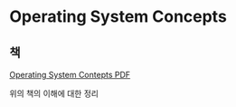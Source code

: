 # Operating System Concepts

## 책
[Operating System Contepts PDF](https://github.com/yuanhui-yang/Operating-System-Concepts/blob/master/Operating%20System%20Concepts%20-%209th%20Edition.pdf)

위의 책의 이해에 대한 정리
